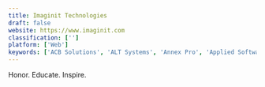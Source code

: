 ```yaml
---
title: Imaginit Technologies
draft: false 
website: https://www.imaginit.com
classification: ['']
platform: ['Web']
keywords: ['ACB Solutions', 'ALT Systems', 'Annex Pro', 'Applied Software', 'CADD Microsystems', 'Cansel', 'Cdw', 'Cinesys-Oceana', 'Graitec USA', 'Insight', 'MasterGraphics', 'Microdesk', 'Microsol Resources', 'Motion Media', 'OneNeck IT Solutions', 'Seiler Design Solutions', 'Softchoice', 'Summit AEC', 'Surveyors Exchange', 'TATA Technologies']
---
```

Honor. Educate. Inspire.